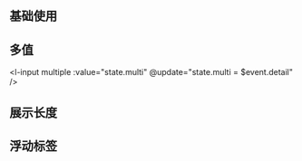 ## 基础使用

<l-input />

## 多值

<l-input multiple :value="state.multi" @update="state.multi = $event.detail"  />

## 展示长度

<l-input showLengthInfo maxLength="10" />

## 浮动标签

<l-input label="label" labelType="float" />

<script setup>
  import {reactive, watch} from 'vue';
  const state = reactive({
    value: 'input',
    multi: ['1', '2', '3']
  })
  watch(() => state.value, (val) => {
    console.log('val', val);
  })
</script>
